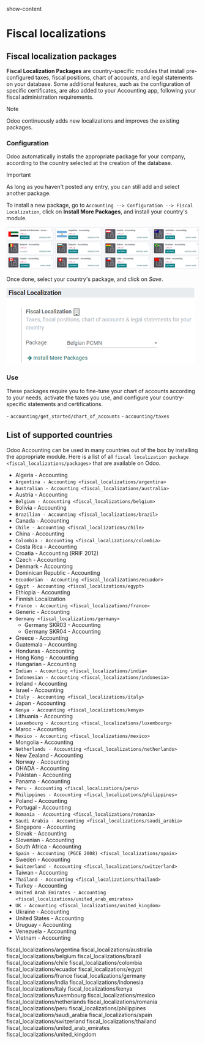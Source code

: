 show-content  

# Fiscal localizations

## Fiscal localization packages

**Fiscal Localization Packages** are country-specific modules that
install pre-configured taxes, fiscal positions, chart of accounts, and
legal statements on your database. Some additional features, such as the
configuration of specific certificates, are also added to your
Accounting app, following your fiscal administration requirements.

> [!NOTE]
> Odoo continuously adds new localizations and improves the existing
> packages.

### Configuration

Odoo automatically installs the appropriate package for your company,
according to the country selected at the creation of the database.

> [!IMPORTANT]
> As long as you haven't posted any entry, you can still add and select
> another package.

To install a new package, go to `Accounting --> Configuration --> Fiscal
Localization`, click on **Install More Packages**, and install your
country's module.

<img src="fiscal_localizations/packages_modules.png"
class="align-center"
alt="Install the appropriate module as fiscal localization package in Odoo Accounting." />

Once done, select your country's package, and click on *Save*.

<img src="fiscal_localizations/packages_selection.png"
class="align-center"
alt="Select your country&#39;s fiscal localization package in Odoo Accounting." />

### Use

These packages require you to fine-tune your chart of accounts according
to your needs, activate the taxes you use, and configure your
country-specific statements and certifications.

<div class="seealso">

\- `accounting/get_started/chart_of_accounts` - `accounting/taxes`

</div>

## List of supported countries

Odoo Accounting can be used in many countries out of the box by
installing the appropriate module. Here is a list of all
`fiscal localization package <fiscal_localizations/packages>` that are
available on Odoo.

- Algeria - Accounting
- `Argentina - Accounting <fiscal_localizations/argentina>`
- `Australian - Accounting <fiscal_localizations/australia>`
- Austria - Accounting
- `Belgium - Accounting <fiscal_localizations/belgium>`
- Bolivia - Accounting
- `Brazilian - Accounting <fiscal_localizations/brazil>`
- Canada - Accounting
- `Chile - Accounting <fiscal_localizations/chile>`
- China - Accounting
- `Colombia - Accounting <fiscal_localizations/colombia>`
- Costa Rica - Accounting
- Croatia - Accounting (RRIF 2012)
- Czech - Accounting
- Denmark - Accounting
- Dominican Republic - Accounting
- `Ecuadorian - Accounting <fiscal_localizations/ecuador>`
- `Egypt - Accounting <fiscal_localizations/egypt>`
- Ethiopia - Accounting
- Finnish Localization
- `France - Accounting <fiscal_localizations/france>`
- Generic - Accounting
- `Germany <fiscal_localizations/germany>`
  - Germany SKR03 - Accounting
  - Germany SKR04 - Accounting
- Greece - Accounting
- Guatemala - Accounting
- Honduras - Accounting
- Hong Kong - Accounting
- Hungarian - Accounting
- `Indian - Accounting <fiscal_localizations/india>`
- `Indonesian - Accounting <fiscal_localizations/indonesia>`
- Ireland - Accounting
- Israel - Accounting
- `Italy - Accounting <fiscal_localizations/italy>`
- Japan - Accounting
- `Kenya - Accounting <fiscal_localizations/kenya>`
- Lithuania - Accounting
- `Luxembourg - Accounting <fiscal_localizations/luxembourg>`
- Maroc - Accounting
- `Mexico - Accounting <fiscal_localizations/mexico>`
- Mongolia - Accounting
- `Netherlands - Accounting <fiscal_localizations/netherlands>`
- New Zealand - Accounting
- Norway - Accounting
- OHADA - Accounting
- Pakistan - Accounting
- Panama - Accounting
- `Peru - Accounting <fiscal_localizations/peru>`
- `Philippines - Accounting <fiscal_localizations/philippines>`
- Poland - Accounting
- Portugal - Accounting
- `Romania - Accounting <fiscal_localizations/romania>`
- `Saudi Arabia - Accounting <fiscal_localizations/saudi_arabia>`
- Singapore - Accounting
- Slovak - Accounting
- Slovenian - Accounting
- South Africa - Accounting
- `Spain - Accounting (PGCE 2008) <fiscal_localizations/spain>`
- Sweden - Accounting
- `Switzerland - Accounting <fiscal_localizations/switzerland>`
- Taiwan - Accounting
- `Thailand - Accounting <fiscal_localizations/thailand>`
- Turkey - Accounting
- `United Arab Emirates - Accounting <fiscal_localizations/united_arab_emirates>`
- `UK - Accounting <fiscal_localizations/united_kingdom>`
- Ukraine - Accounting
- United States - Accounting
- Uruguay - Accounting
- Venezuela - Accounting
- Vietnam - Accounting

<div class="toctree" titlesonly="">

fiscal_localizations/argentina fiscal_localizations/australia
fiscal_localizations/belgium fiscal_localizations/brazil
fiscal_localizations/chile fiscal_localizations/colombia
fiscal_localizations/ecuador fiscal_localizations/egypt
fiscal_localizations/france fiscal_localizations/germany
fiscal_localizations/india fiscal_localizations/indonesia
fiscal_localizations/italy fiscal_localizations/kenya
fiscal_localizations/luxembourg fiscal_localizations/mexico
fiscal_localizations/netherlands fiscal_localizations/romania
fiscal_localizations/peru fiscal_localizations/philippines
fiscal_localizations/saudi_arabia fiscal_localizations/spain
fiscal_localizations/switzerland fiscal_localizations/thailand
fiscal_localizations/united_arab_emirates
fiscal_localizations/united_kingdom

</div>
